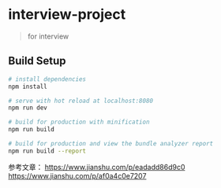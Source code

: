 # interview-project

> for interview

## Build Setup

``` bash
# install dependencies
npm install

# serve with hot reload at localhost:8080
npm run dev

# build for production with minification
npm run build

# build for production and view the bundle analyzer report
npm run build --report
```

参考文章：
https://www.jianshu.com/p/eadadd86d9c0
https://www.jianshu.com/p/af0a4c0e7207
